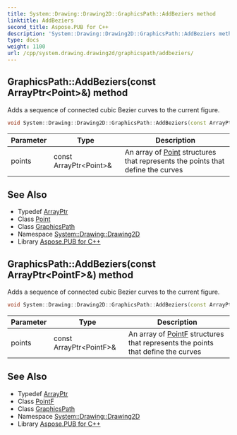 ```yaml
---
title: System::Drawing::Drawing2D::GraphicsPath::AddBeziers method
linktitle: AddBeziers
second_title: Aspose.PUB for C++
description: 'System::Drawing::Drawing2D::GraphicsPath::AddBeziers method. Adds a sequence of connected cubic Bezier curves to the current figure in C++.'
type: docs
weight: 1100
url: /cpp/system.drawing.drawing2d/graphicspath/addbeziers/
---
```

## GraphicsPath::AddBeziers(const ArrayPtr\<Point\>\&) method


Adds a sequence of connected cubic Bezier curves to the current figure.

```cpp
void System::Drawing::Drawing2D::GraphicsPath::AddBeziers(const ArrayPtr<Point> &points)
```


| Parameter | Type | Description |
| --- | --- | --- |
| points | const ArrayPtr\<Point\>\& | An array of [Point](../../../system.drawing/point/) structures that represents the points that define the curves |

## See Also

* Typedef [ArrayPtr](../../../system/arrayptr/)
* Class [Point](../../../system.drawing/point/)
* Class [GraphicsPath](../)
* Namespace [System::Drawing::Drawing2D](../../)
* Library [Aspose.PUB for C++](../../../)
## GraphicsPath::AddBeziers(const ArrayPtr\<PointF\>\&) method


Adds a sequence of connected cubic Bezier curves to the current figure.

```cpp
void System::Drawing::Drawing2D::GraphicsPath::AddBeziers(const ArrayPtr<PointF> &points)
```


| Parameter | Type | Description |
| --- | --- | --- |
| points | const ArrayPtr\<PointF\>\& | An array of [PointF](../../../system.drawing/pointf/) structures that represents the points that define the curves |

## See Also

* Typedef [ArrayPtr](../../../system/arrayptr/)
* Class [PointF](../../../system.drawing/pointf/)
* Class [GraphicsPath](../)
* Namespace [System::Drawing::Drawing2D](../../)
* Library [Aspose.PUB for C++](../../../)
